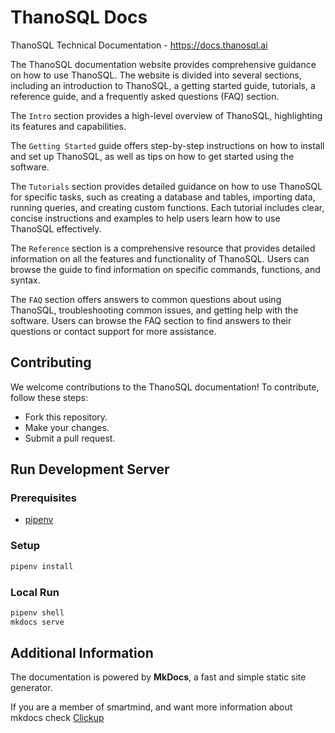 # ThanoSQL Docs

ThanoSQL Technical Documentation - https://docs.thanosql.ai

The ThanoSQL documentation website provides comprehensive guidance on how to use ThanoSQL. The website is divided into several sections, including an introduction to ThanoSQL, a getting started guide, tutorials, a reference guide, and a frequently asked questions (FAQ) section.

The `Intro` section provides a high-level overview of ThanoSQL, highlighting its features and capabilities. 

The `Getting Started` guide offers step-by-step instructions on how to install and set up ThanoSQL, as well as tips on how to get started using the software.

The `Tutorials` section provides detailed guidance on how to use ThanoSQL for specific tasks, such as creating a database and tables, importing data, running queries, and creating custom functions. Each tutorial includes clear, concise instructions and examples to help users learn how to use ThanoSQL effectively.

The `Reference` section is a comprehensive resource that provides detailed information on all the features and functionality of ThanoSQL. Users can browse the guide to find information on specific commands, functions, and syntax.

The `FAQ` section offers answers to common questions about using ThanoSQL, troubleshooting common issues, and getting help with the software. Users can browse the FAQ section to find answers to their questions or contact support for more assistance.

## Contributing

We welcome contributions to the ThanoSQL documentation! To contribute, follow these steps:
- Fork this repository.
- Make your changes.
- Submit a pull request.

## Run Development Server

### Prerequisites

- [pipenv](https://github.com/pypa/pipenv)

### Setup

```bash
pipenv install
```

### Local Run

```bash
pipenv shell
mkdocs serve
```

## Additional Information
The documentation is powered by __MkDocs__, a fast and simple static site generator.

If you are a member of smartmind, and want more information about mkdocs check [Clickup](https://app.clickup.com/31080411/v/dc/xmfyv-1363/xmfyv-8363)
